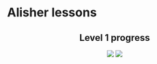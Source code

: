 # Alisher lessons

<strong><h2 align="center">Level 1 progress</h2></strong>

<p align="center">
<img src="https://github.com/Shidlowski/Alisher_lessons/actions/workflows/level1_build.yml/badge.svg?event=pull_request)">
<img src="https://github.com/Shidlowski/Alisher_lessons/actions/workflows/level1_test.yml/badge.svg?event=pull_request)">
</p>